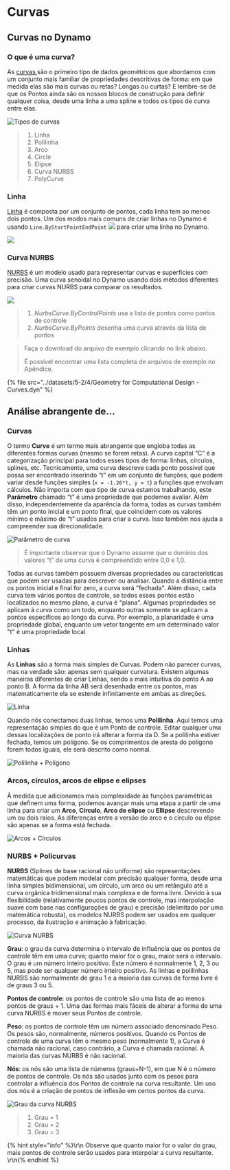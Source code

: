 # Curvas

## Curvas no Dynamo

### O que é uma curva?

As [curvas ](4-curves.md#deep-dive-into...) são o primeiro tipo de dados geométricos que abordamos com um conjunto mais familiar de propriedades descritivas de forma: em que medida elas são mais curvas ou retas? Longas ou curtas? E lembre-se de que os Pontos ainda são os nossos blocos de construção para definir qualquer coisa, desde uma linha a uma spline e todos os tipos de curva entre elas.

![Tipos de curvas](../images/5-2/4/CurveTypes.jpg)

> 1. Linha
> 2. Polilinha
> 3. Arco
> 4. Circle
> 5. Elipse
> 6. Curva NURBS
> 7. PolyCurve

### Linha

[Linha](4-curves.md#lines) é composta por um conjunto de pontos, cada linha tem ao menos dois pontos. Um dos modos mais comuns de criar linhas no Dynamo é usando `Line.ByStartPointEndPoint` ![](images/5-2/4/Linebystartpointendpoint.jpg) para criar uma linha no Dynamo.

![](<../images/5-2/4/curves - line by start point end point (1).jpg>)

### Curva NURBS

[NURBS](4-curves.md#nurbs-+-polycurves) é um modelo usado para representar curvas e superfícies com precisão. Uma curva senoidal no Dynamo usando dois métodos diferentes para criar curvas NURBS para comparar os resultados.

![](../images/5-2/4/curves-NurbsCurves.jpg)

> 1. _NurbsCurve.ByControlPoints_ usa a lista de pontos como pontos de controle
> 2. _NurbsCurve.ByPoints_ desenha uma curva através da lista de pontos

> Faça o download do arquivo de exemplo clicando no link abaixo.
>
> É possível encontrar uma lista completa de arquivos de exemplo no Apêndice.

{% file src="../datasets/5-2/4/Geometry for Computational Design - Curves.dyn" %}

## Análise abrangente de...

### Curvas

O termo **Curve** é um termo mais abrangente que engloba todas as diferentes formas curvas (mesmo se forem retas). A curva capital “C” é a categorização principal para todos esses tipos de forma: linhas, círculos, splines, etc. Tecnicamente, uma curva descreve cada ponto possível que possa ser encontrado inserindo “t” em um conjunto de funções, que podem variar desde funções simples (`x = -1.26*t, y = t`) a funções que envolvam cálculos. Não importa com que tipo de curva estamos trabalhando, este **Parâmetro** chamado “t” é uma propriedade que podemos avaliar. Além disso, independentemente da aparência da forma, todas as curvas também têm um ponto inicial e um ponto final, que coincidem com os valores mínimo e máximo de “t” usados para criar a curva. Isso também nos ajuda a compreender sua direcionalidade.

![Parâmetro de curva](../images/5-2/4/CurveParameter.jpg)

> É importante observar que o Dynamo assume que o domínio dos valores “t” de uma curva é compreendido entre 0,0 e 1,0.

Todas as curvas também possuem diversas propriedades ou características que podem ser usadas para descrever ou analisar. Quando a distância entre os pontos inicial e final for zero, a curva será "fechada". Além disso, cada curva tem vários pontos de controle, se todos esses pontos estão localizados no mesmo plano, a curva é "plana". Algumas propriedades se aplicam à curva como um todo, enquanto outras somente se aplicam a pontos específicos ao longo da curva. Por exemplo, a planaridade é uma propriedade global, enquanto um vetor tangente em um determinado valor "t" é uma propriedade local.

### Linhas

As **Linhas** são a forma mais simples de Curvas. Podem não parecer curvas, mas na verdade são: apenas sem qualquer curvatura. Existem algumas maneiras diferentes de criar Linhas, sendo a mais intuitiva do ponto A ao ponto B. A forma da linha AB será desenhada entre os pontos, mas matematicamente ela se estende infinitamente em ambas as direções.

![Linha](../images/5-2/4/Line.jpg)

Quando nós conectamos duas linhas, temos uma **Polilinha**. Aqui temos uma representação simples do que é um Ponto de controle. Editar qualquer uma dessas localizações de ponto irá alterar a forma da D. Se a polilinha estiver fechada, temos um polígono. Se os comprimentos de aresta do polígono forem todos iguais, ele será descrito como normal.

![Polilinha + Polígono](../images/5-2/4/Polyline.jpg)

### Arcos, círculos, arcos de elipse e elipses

À medida que adicionamos mais complexidade às funções paramétricas que definem uma forma, podemos avançar mais uma etapa a partir de uma linha para criar um **Arco**, **Círculo**, **Arco de elipse** ou **Ellipse** descrevendo um ou dois raios. As diferenças entre a versão do arco e o círculo ou elipse são apenas se a forma está fechada.

![Arcos + Círculos](../images/5-2/4/Arcs+Circles.jpg)

### NURBS + Policurvas

**NURBS** (Splines de base racional não uniforme) são representações matemáticas que podem modelar com precisão qualquer forma, desde uma linha simples bidimensional, um círculo, um arco ou um retângulo até a curva orgânica tridimensional mais complexa e de forma livre. Devido à sua flexibilidade (relativamente poucos pontos de controle, mas interpolação suave com base nas configurações de grau) e precisão (delimitado por uma matemática robusta), os modelos NURBS podem ser usados em qualquer processo, da ilustração e animação à fabricação.

![Curva NURBS](../images/5-2/4/NURBScurve.jpg)

**Grau**: o grau da curva determina o intervalo de influência que os pontos de controle têm em uma curva; quanto maior for o grau, maior será o intervalo. O grau é um número inteiro positivo. Este número é normalmente 1, 2, 3 ou 5, mas pode ser qualquer número inteiro positivo. As linhas e polilinhas NURBS são normalmente de grau 1 e a maioria das curvas de forma livre é de graus 3 ou 5.

**Pontos de controle**: os pontos de controle são uma lista de ao menos pontos de graus + 1. Uma das formas mais fáceis de alterar a forma de uma curva NURBS é mover seus Pontos de controle.

**Peso**: os pontos de controle têm um número associado denominado Peso. Os pesos são, normalmente, números positivos. Quando os Pontos de controle de uma curva têm o mesmo peso (normalmente 1), a Curva é chamada não racional, caso contrário, a Curva é chamada racional. A maioria das curvas NURBS é não racional.

**Nós**: os nós são uma lista de números (graus+N-1), em que N é o número de pontos de controle. Os nós são usados junto com os pesos para controlar a influência dos Pontos de controle na curva resultante. Um uso dos nós é a criação de pontos de inflexão em certos pontos da curva.

![Grau da curva NURBS](../images/5-2/4/NURBScurve\_Degree.jpg)

> 1. Grau = 1
> 2. Grau = 2
> 3. Grau = 3

{% hint style="info" %}\r\n Observe que quanto maior for o valor do grau, mais pontos de controle serão usados para interpolar a curva resultante. \r\n{% endhint %}
